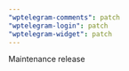 ```yaml
---
"wptelegram-comments": patch
"wptelegram-login": patch
"wptelegram-widget": patch
---
```


Maintenance release
